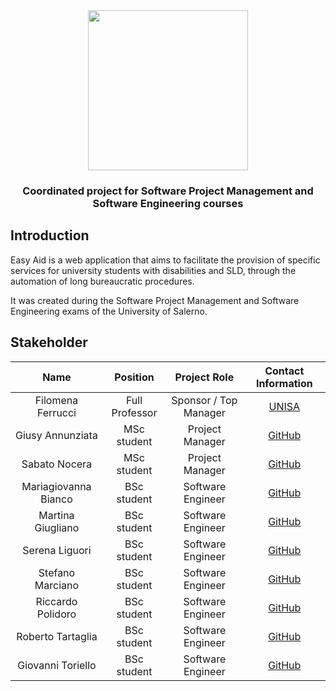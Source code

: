 <div align = "center">
  <img src = "https://user-images.githubusercontent.com/52103278/148703523-ed4ac378-3131-4d2a-976d-c6cf383989f6.png" width = "256" heigth = "256">
  <h3>
    Coordinated project for Software Project Management and Software Engineering courses
  </h3>
</div>

##  Introduction

Easy Aid is a web application that aims to facilitate the provision of specific services for university students with disabilities and SLD, through the automation of long bureaucratic procedures.

It was created during the Software Project Management and Software Engineering exams of the University of Salerno.

## Stakeholder	 
<div align="center">
  
|Name|Position|Project Role|Contact Information|
|:-: |:-: |:-: |:-: |
|Filomena Ferrucci|Full Professor|Sponsor / Top Manager|<a href="https://docenti.unisa.it/001775/en/home">UNISA</a>|
|Giusy Annunziata|MSc student|Project Manager|<a href="https://github.com/GiusyAnn">GitHub</a>|
|Sabato Nocera|MSc student|Project Manager|<a href="https://github.com/sabato-nocera">GitHub</a>|
|Mariagiovanna Bianco|BSc student|Software Engineer|<a href="https://github.com/Mariagiovanna46">GitHub</a>|
|Martina Giugliano|BSc student|Software Engineer|<a href="https://github.com/Martina1509">GitHub</a>|
|Serena Liguori|BSc student|Software Engineer|<a href="https://github.com/serenaliguori">GitHub</a>|
|Stefano Marciano|BSc student|Software Engineer|<a href="https://github.com/Stefanomarciano">GitHub</a>|
|Riccardo Polidoro|BSc student|Software Engineer|<a href="https://github.com/rikon311">GitHub</a>|
|Roberto Tartaglia|BSc student|Software Engineer|<a href="https://github.com/SePhiRoTh-exe">GitHub</a>|
|Giovanni Toriello|BSc student|Software Engineer|<a href="https://github.com/giovanni-toriello">GitHub</a>|
  
</div>


